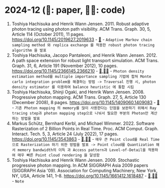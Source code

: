 # 2024-12 (📃: paper, 🧑‍💻: code)
<!-- paper title - [📃](),[🧑‍💻]() - ```Note``` -->
1. Toshiya Hachisuka and Henrik Wann Jensen. 2011. Robust adaptive photon tracing using photon path visibility. ACM Trans. Graph. 30, 5, Article 114 (October 2011), 11 pages. https://doi.org/10.1145/2019627.2019633 - [📃](https://cs.uwaterloo.ca/~thachisu/amcmcppm.pdf) - ```Adaptive Markov chain sampling method 와 replica exchange 를 적용한 robust photon tracing algorithm 을 발표```
2. Toshiya Hachisuka, Jacopo Pantaleoni, and Henrik Wann Jensen. 2012. A path space extension for robust light transport simulation. ACM Trans. Graph. 31, 6, Article 191 (November 2012), 10 pages. https://doi.org/10.1145/2366145.2366210 - [📃](https://research.nvidia.com/sites/default/files/pubs/2012-04_A-Path-Space/Jacopo%20Paper%202012-001.pdf),[🧑‍💻]() - ```Photon density estimation method를 multiple importance sampling 기법에 합쳐 Monte carlo integration problem을 해결하는 방법 -> Traversal 진행 시, photon density estimator 를 이용하여 balance heuristic 에 통합 시킴``` 
3. Toshiya Hachisuka, Shinji Ogaki, and Henrik Wann Jensen. 2008. Progressive photon mapping. ACM Trans. Graph. 27, 5, Article 130 (December 2008), 8 pages. https://doi.org/10.1145/1409060.1409083 - [📃](https://cs.uwaterloo.ca/~thachisu/ppm.pdf) - ```기존 Photon mapping 의 memory를 많이 사용한다는 단점을 보완하기 위해서 Ray tracing step과 photon mapping step으로 나눠서 필요한 부분의 Photon만 계산하는 방법을 발표``` 
4. Markus Schütz, Bernhard Kerbl, and Michael Wimmer. 2022. Software Rasterization of 2 Billion Points in Real Time. Proc. ACM Comput. Graph. Interact. Tech. 5, 3, Article 24 (July 2022), 17 pages. https://doi.org/10.1145/3543863 - [📃](https://dl.acm.org/doi/pdf/10.1145/3543863),[🧑‍💻](https://github.com/m-schuetz/compute_rasterizer) - ```매우 큰 Point cloud를 Real Time 으로 Rasterization 하기 위한 방법을 발표 -> Point cloud를 Quantization 해서 memory bandwidth의 이득 과 Access pattern과 Level-of-Detail을 적용하여 매우 빠른 Point cloud rendering 을 달성함```
5. Toshiya Hachisuka and Henrik Wann Jensen. 2009. Stochastic progressive photon mapping. In ACM SIGGRAPH Asia 2009 papers (SIGGRAPH Asia '09). Association for Computing Machinery, New York, NY, USA, Article 141, 1–8. https://doi.org/10.1145/1661412.1618487 - [📃](),[🧑‍💻]() - ```Note```